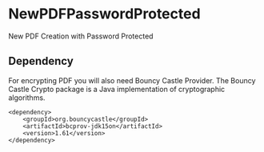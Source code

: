 # NewPDFPasswordProtected

New PDF Creation with Password Protected

## Dependency

For encrypting PDF you will also need Bouncy Castle Provider. The Bouncy Castle Crypto package is a Java implementation of cryptographic algorithms.

```
<dependency>
    <groupId>org.bouncycastle</groupId>
    <artifactId>bcprov-jdk15on</artifactId>
    <version>1.61</version>
</dependency>
```

